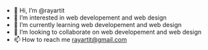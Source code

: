 - 👋 Hi, I’m @rayartit
- 👀 I’m interested in web developement and web design
- 🌱 I’m currently learning web developement and web design
- 💞️ I’m looking to collaborate on web developement and web design
- 📫 How to reach me rayartit@gmail.com

<!---
rayartit/rayartit is a ✨ special ✨ repository because its `README.md` (this file) appears on your GitHub profile.
You can click the Preview link to take a look at your changes.
--->
